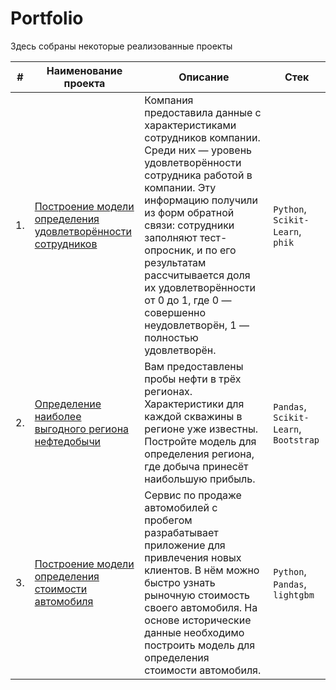 # Portfolio

Здесь собраны некоторые реализованные проекты

|#|Наименование проекта|Описание|Стек|
|---|---|---|---|
|1.|[Построение модели определения удовлетворённости сотрудников](./ProjectEmployees)|Компания предоставила данные с характеристиками сотрудников компании. Среди них — уровень удовлетворённости сотрудника работой в компании. Эту информацию получили из форм обратной связи: сотрудники заполняют тест-опросник, и по его результатам рассчитывается доля их удовлетворённости от 0 до 1, где 0 — совершенно неудовлетворён, 1 — полностью удовлетворён.|`Python`, `Scikit-Learn`, `phik`|
|2.|[Определение наиболее выгодного региона нефтедобычи](./ProjectNeft)|Вам предоставлены пробы нефти в трёх регионах. Характеристики для каждой скважины в регионе уже известны. Постройте модель для определения региона, где добыча принесёт наибольшую прибыль.|`Pandas`, `Scikit-Learn`, `Bootstrap`|
|3.|[Построение модели определения стоимости автомобиля](./ProjectCar)|Сервис по продаже автомобилей с пробегом  разрабатывает приложение для привлечения новых клиентов. В нём можно быстро узнать рыночную стоимость своего автомобиля. На основе исторические данные необходимо построить модель для определения стоимости автомобиля.|`Python`, `Pandas`, `lightgbm`|
